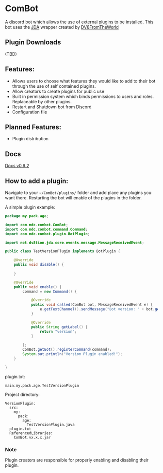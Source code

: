 # ComBot
A discord bot which allows the use of external plugins to be installed. This bot uses the [JDA](https://github.com/DV8FromTheWorld/JDA) wrapper created by [DV8FromTheWorld](https://github.com/DV8FromTheWorld)

## Plugin Downloads

(TBD)

## Features:
- Allows users to choose what features they would like to add to their bot through the use of self contained plugins.
- Allow creators to create plugins for public use
- Built in permission system which binds permissions to users and roles. Replaceable by other plugins.
- Restart and Shutdown bot from Discord
- Configuration file

## Planned Features:
- Plugin distribution

## Docs
[Docs v0.9.2](https://memedistributionco.github.io/docs/ComBot/v0.9.2/index.html)

## How to add a plugin:

Navigate to your `~/ComBot/plugins/` folder and add place any plugins you want there. Restarting the bot will enable of the plugins in the folder.

A simple plugin example:
```Java
package my.pack.age;

import com.mdc.combot.ComBot;
import com.mdc.combot.command.Command;
import com.mdc.combot.plugin.BotPlugin;

import net.dv8tion.jda.core.events.message.MessageReceivedEvent;

public class TestVersionPlugin implements BotPlugin {

	@Override
	public void disable() {
  
	}

	@Override
	public void enable() {
		command = new Command() {

			@Override
			public void called(ComBot bot, MessageReceivedEvent e) {
				e.getTextChannel().sendMessage("Bot version: " + bot.getVersion() + "!").complete();
			}

			@Override
			public String getLabel() {
				return "version";
			}
			
		};
		ComBot.getBot().registerCommand(command);
		System.out.println("Version Plugin enabled!");
	}

}
```

plugin.txt:
```
main:my.pack.age.TestVersionPlugin
```

Project directory:
```
VersionPlugin:
  src:
    my:
      pack:
        age:
          TestVersionPlugin.java
  plugin.txt
  ReferencedLibraries:
    ComBot.vx.x.x.jar
```

### Note
Plugin creators are responsible for properly enabling and disabling their plugin.
